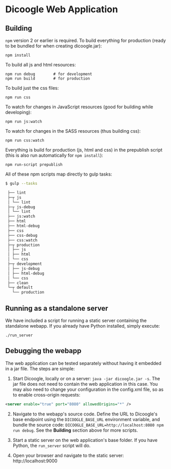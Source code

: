 # Dicoogle Web Application

## Building

`npm` version 2 or earlier is required. To build everything for production (ready to be bundled for when creating dicoogle.jar):

    npm install

To build all js and html resources:

    npm run debug        # for development
    npm run build        # for production

To build just the css files:

    npm run css

To watch for changes in JavaScript resources (good for building while developing):

    npm run js:watch

To watch for changes in the SASS resources (thus building css):

    npm run css:watch

Everything is build for production (js, html and css) in the prepublish script (this is also run automatically for `npm install`):

    npm run-script prepublish

All of these npm scripts map directly to gulp tasks:

```bash
$ gulp --tasks

 ├── lint
 ├─┬ js
 │ └── lint
 ├─┬ js-debug
 │ └── lint
 ├── js:watch
 ├── html
 ├── html-debug
 ├── css
 ├── css-debug
 ├── css:watch
 ├─┬ production
 │ ├── js
 │ ├── html
 │ └── css
 ├─┬ development
 │ ├── js-debug
 │ ├── html-debug
 │ └── css
 ├── clean
 └─┬ default
   └── production
```

## Running as a standalone server

We have included a script for running a static server containing the standalone webapp. If you already have Python installed, simply execute:

    ./run_server

## Debugging the webapp

The web application can be tested separately without having it embedded in a jar file. The steps are simple:

1. Start Dicoogle, locally or on a server: `java -jar dicoogle.jar -s`. The jar file does not need to contain the web application in this case. You may also need to change your configuration in the config.xml file, so as to enable cross-origin requests:

```xml
<server enable="true" port="8080" allowedOrigins="*" />
```

2. Navigate to the webapp's source code. Define the URL to Dicoogle's base endpoint using the `DICOOGLE_BASE_URL` environment variable, and bundle the source code: `DICOOGLE_BASE_URL=http://localhost:8080 npm run debug`. See the **Building** section above for more scripts.

3. Start a static server on the web application's base folder. If you have Python, the `run_server` script will do.

4. Open your browser and navigate to the static server: http://localhost:9000
